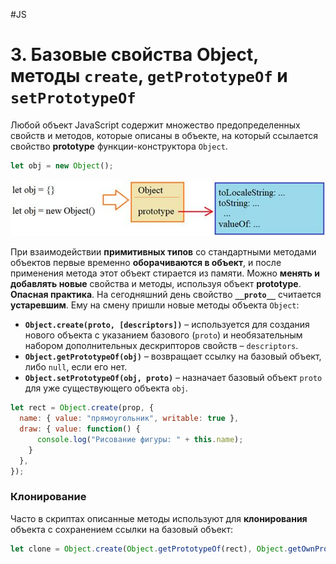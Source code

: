 #JS  

# 3. Базовые свойства Object, методы `create`, `getPrototypeOf` и `setPrototypeOf`

Любой объект JavaScript содержит множество предопределенных свойств и методов, которые описаны в объекте, на который ссылается свойство **prototype** функции-конструктора `Object`.

```javascript
let obj = new Object();
```

![Изображение](heap/_files/js/Pasted%20image%2020241001210722.png)

При взаимодействии **примитивных типов** со стандартными методами объектов первые временно **оборачиваются в объект**, и после применения метода этот объект стирается из памяти.
Можно **менять и добавлять новые** свойства и методы, используя объект **prototype**. **Опасная практика**.
На сегодняшний день свойство **`__proto__`** считается **устаревшим**. Ему на смену пришли новые методы объекта `Object`:

- **`Object.create(proto, [descriptors])`** – используется для создания нового объекта с указанием базового (`proto`) и необязательным набором дополнительных дескрипторов свойств – `descriptors`.
- **`Object.getPrototypeOf(obj)`** – возвращает ссылку на базовый объект, либо `null`, если его нет.
- **`Object.setPrototypeOf(obj, proto)`** – назначает базовый объект `proto` для уже существующего объекта `obj`.

```javascript
let rect = Object.create(prop, {
  name: { value: "прямоугольник", writable: true },
  draw: { value: function() {
      console.log("Рисование фигуры: " + this.name);
    }
  },
});
```

### **Клонирование**

Часто в скриптах описанные методы используют для **клонирования** объекта с сохранением ссылки на базовый объект:

```javascript
let clone = Object.create(Object.getPrototypeOf(rect), Object.getOwnPropertyDescriptors(rect));
```
